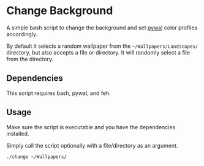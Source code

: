 # Change Background

A simple bash script to change the background and set [pywal](https://github.com/dylanaraps/pywal) color profiles accordingly.

By default it selects a random wallpaper from the `~/Wallpapers/Landscapes/` directory, but also accepts a file or directory. It will randomly select a file from the directory.

## Dependencies

This script requires bash, pywal, and feh.

## Usage

Make sure the script is executable and you have the dependencies installed.

Simply call the script optionally with a file/directory as an argument.

```
./change ~/Wallpapers/
```
